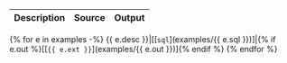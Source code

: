 Description|Source|Output
---|---|---
{% for e in examples -%}
{{ e.desc }}|[[`sql`](examples/{{ e.sql }})]|{% if e.out %}[[`{{ e.ext }}`](examples/{{ e.out }})]{% endif %}
{% endfor %}
